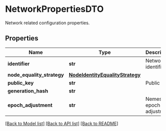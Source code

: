 # NetworkPropertiesDTO

Network related configuration properties.
## Properties
Name | Type | Description | Notes
------------ | ------------- | ------------- | -------------
**identifier** | **str** | Network identifier. | [optional] 
**node_equality_strategy** | [**NodeIdentityEqualityStrategy**](NodeIdentityEqualityStrategy.md) |  | [optional] 
**public_key** | **str** | Public key. | [optional] 
**generation_hash** | **str** |  | [optional] 
**epoch_adjustment** | **str** | Nemesis epoch time adjustment. | [optional] 

[[Back to Model list]](../README.md#documentation-for-models) [[Back to API list]](../README.md#documentation-for-api-endpoints) [[Back to README]](../README.md)



